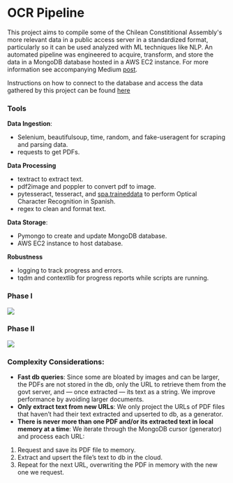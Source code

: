 # OCR Pipeline

This project aims to compile some of the Chilean Constititional Assembly's more relevant data in a public access server in a standardized format, particularly so it can be used analyzed with ML techniques like NLP. An automated pipeline was engineered to acquire, transform, and store the data in a MongoDB database hosted in a AWS EC2 instance. For more information see accompanying Medium [post](https://medium.com/@laura.waggaman/pdf-text-extraction-pipeline-with-ocr-9c764645d2f).

Instructions on how to connect to the database and access the data gathered by this project can be found [here](https://github.com/Lwaggaman/OCR_Pipeline/blob/main/access_data.md)

### Tools
**Data Ingestion**:
- Selenium, beautifulsoup, time, random, and fake-useragent for scraping and parsing data.
- requests to get PDFs.

**Data Processing**
- textract to extract text.
- pdf2image and poppler to convert pdf to image.
- pytesseract, tesseract, and [spa.traineddata](https://github.com/tesseract-ocr/tessdata/blob/main/spa.traineddata) to perform Optical Character Recognition in Spanish.
- regex to clean and format text.

**Data Storage**:
- Pymongo to create and update MongoDB database.
- AWS EC2 instance to host database.


**Robustness**
- logging to track progress and errors.
- tqdm and contextlib for progress reports while scripts are running.

### Phase I

![](https://i.imgur.com/mzIuFwn.png)


### Phase II

![](https://i.imgur.com/SAtGznf.png)

### Complexity Considerations:

- **Fast db queries**: Since some are bloated by images and can be larger, the PDFs are not stored in the db, only the URL to retrieve them from the govt server, and — once extracted — its text as a string. We improve performance by avoiding larger documents.
- **Only extract text from new URLs**: We only project the URLs of PDF files that haven’t had their text extracted and upserted to db, as a generator.
- **There is never more than one PDF and/or its extracted text in local memory at a time**: We iterate through the MongoDB cursor (generator) and process each URL:
1. Request and save its PDF file to memory.
2. Extract and upsert the file’s text to db in the cloud.
3. Repeat for the next URL, overwriting the PDF in memory with the new one we request.
